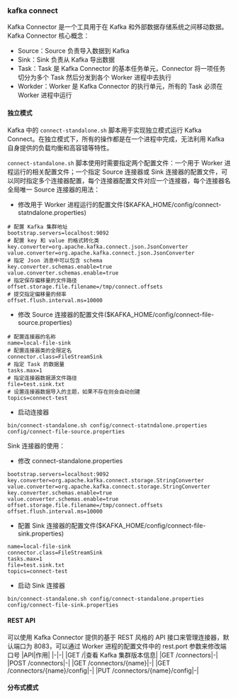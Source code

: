 ### kafka connect
Kafka Connector 是一个工具用于在 Kafka 和外部数据存储系统之间移动数据。
Kafka Connector 核心概念：
- Source：Source 负责导入数据到 Kafka
- Sink：Sink 负责从 Kafka 导出数据
- Task：Task 是 Kafka Connector 的基本任务单元，Connector 将一项任务切分为多个 Task 然后分发到各个 Worker 进程中去执行
- Workder：Worker 是 Kafka Connector 的执行单元，所有的 Task 必须在 Worker 进程中运行

#### 独立模式
Kafka 中的 ```connect-standalone.sh``` 脚本用于实现独立模式运行 Kafka Connect。在独立模式下，所有的操作都是在一个进程中完成，无法利用 Kafka 自身提供的负载均衡和高容错等特性。

```connect-standalone.sh``` 脚本使用时需要指定两个配置文件：一个用于 Worker 进程运行的相关配置文件；一个指定 Source 连接器或 Sink 连接器的配置文件，可以同时指定多个连接器配置，每个连接器配置文件对应一个连接器，每个连接器名全局唯一
Source 连接器的用法：
- 修改用于 Worker 进程运行的配置文件($KAFKA_HOME/config/connect-statndalone.properties)
```properties
# 配置 Kafka 集群地址
bootstrap.servers=localhost:9092
# 配置 key 和 value 的格式转化类
key.converter=org.apache.kafka.connect.json.JsonConverter
value.converter=org.apache.kafka.connect.json.JsonConverter
# 指定 Json 消息中可以包含 schema
key.converter.schemas.enable=true
value.converter.schemas.enable=true
# 指定保存偏移量的文件路径
offset.storage.file.filename=/tmp/connect.offsets
# 提交指定偏移量的频率
offset.flush.interval.ms=10000
```
- 修改 Source 连接器的配置文件($KAFKA_HOME/config/connect-file-source.properties)
```properties
# 配置连接器的名称
name=local-file-sink
# 配置连接器类的全限定名
connector.class=FileStreamSink
# 指定 Task 的数据量
tasks.max=1
# 指定连接器数据源文件路径
file=test.sink.txt
# 设置连接器数据导入的主题，如果不存在则会自动创建
topics=connect-test
```
- 启动连接器
```shell
bin/connect-standalone.sh config/connect-statndalone.properties config/connect-file-source.properties
```
Sink 连接器的使用：
- 修改 connect-standalone.properties
```properties
bootstrap.servers=localhost:9092
key.converter=org.apache.kafka.connect.storage.StringConverter
value.converter=org.apache.kafka.connect.storage.StringConverter
key.converter.schemas.enable=true
value.converter.schemas.enable=true
offset.storage.file.filename=/tmp/connect.offsets
offset.flush.interval.ms=10000
```
- 配置 Sink 连接器的配置文件($KAFKA_HOME/config/connect-file-sink.properties)
```properties
name=local-file-sink
connector.class=FileStreamSink
tasks.max=1
file=test.sink.txt
topics=connect-test
```
- 启动 Sink 连接器
```shell
bin/connect-standalone.sh config/connect-standalone.properties config/connect-file-sink.properties
```
#### REST API
可以使用 Kafka Connector 提供的基于 REST 风格的 API 接口来管理连接器，默认端口为 8083，可以通过 Worker 进程的配置文件中的 rest.port 参数来修改端口号
|API|作用|
|-|-|
|GET /|查看 Kafka 集群版本信息|
|GET /connectors|-|
|POST /connectors|-|
|GET /connectors/{name}|-|
|GET /connectors/{name}/config|-|
|PUT /connectors/{name}/config|-|
#### 分布式模式